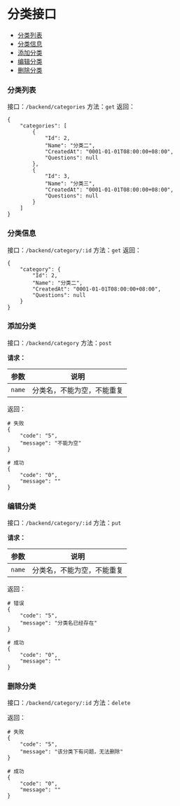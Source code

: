 # 分类接口

+ [分类列表](#分类列表)
+ [分类信息](#分类信息)
+ [添加分类](#添加分类)
+ [编辑分类](#编辑分类)
+ [删除分类](#删除分类)

### 分类列表

接口：`/backend/categories`
方法：`get`
返回：

```
{
    "categories": [
        {
            "Id": 2,
            "Name": "分类二",
            "CreatedAt": "0001-01-01T08:00:00+08:00",
            "Questions": null
        },
        {
            "Id": 3,
            "Name": "分类三",
            "CreatedAt": "0001-01-01T08:00:00+08:00",
            "Questions": null
        }
    ]
}
```

### 分类信息

接口：`/backend/category/:id`
方法：`get`
返回：

```
{
    "category": {
        "Id": 2,
        "Name": "分类二",
        "CreatedAt": "0001-01-01T08:00:00+08:00",
        "Questions": null
    }
}
```

### 添加分类

接口：`/backend/category`
方法：`post`

**请求：**

| 参数 | 说明 |
| --- | --- |
| `name` | 分类名，不能为空，不能重复 |

返回：

```
# 失败
{
    "code": "5",
    "message": "不能为空"
}

# 成功
{
    "code": "0",
    "message": ""
}
```

### 编辑分类

接口：`/backend/category/:id`
方法：`put`

**请求：**

| 参数 | 说明 |
| --- | --- |
| `name` | 分类名，不能为空，不能重复 |

返回：

```
# 错误
{
    "code": "5",
    "message": "分类名已经存在"
}

# 成功
{
    "code": "0",
    "message": ""
}
```

### 删除分类

接口：`/backend/category/:id`
方法：`delete`

返回：

```
# 失败
{
    "code": "5",
    "message": "该分类下有问题，无法删除"
}

# 成功
{
    "code": "0",
    "message": ""
}
```
